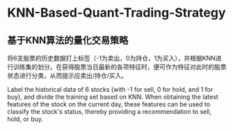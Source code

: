 # KNN-Based-Quant-Trading-Strategy

## 基于KNN算法的量化交易策略

将6支股票的历史数据打上标签（-1为卖出，0为持仓，1为买入），并根据KNN进行训练集的划分。在获得股票当日最新的各项特征时，便可作为特征对此时的股票状态进行分类，从而提示应卖出/持仓/买入。

Label the historical data of 6 stocks (with -1 for sell, 0 for hold, and 1 for buy), and divide the training set based on KNN. When obtaining the latest features of the stock on the current day, these features can be used to classify the stock's status, thereby providing a recommendation to sell, hold, or buy.
